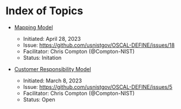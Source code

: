 # Index of Topics


- [Mapping Model](effort-mapping-model/)
  - Initiated:  April 28, 2023
  - Issue: https://github.com/usnistgov/OSCAL-DEFINE/issues/18
  - Facilitator: Chris Compton (@Compton-NIST)
  - Status: Initation

- [Customer Responsibility Model](effort-responsibility-sharing/)
  - Initiated:  March 8, 2023
  - Issue: https://github.com/usnistgov/OSCAL-DEFINE/issues/5
  - Facilitator: Chris Compton (@Compton-NIST)
  - Status: Open
